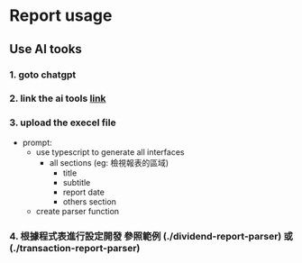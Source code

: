 # Report usage

## Use AI tooks

### 1. goto chatgpt

### 2. link the ai tools [link](https://gptstore.ai/gpts/2sdxGHgWJh-diagrams-show-me)

### 3. upload the execel file

- prompt:
  - use typescript to generate all interfaces
    - all sections (eg: 檢視報表的區域)
      - title
      - subtitle
      - report date
      - others section
  - create parser function

### 4. 根據程式表進行設定開發 參照範例 (./dividend-report-parser) 或 (./transaction-report-parser)